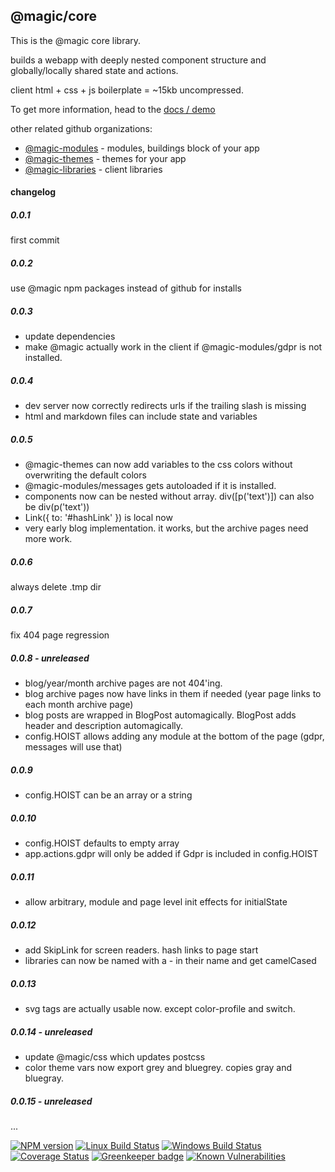 ## @magic/core

This is the @magic core library.

builds a webapp with deeply nested component structure and globally/locally shared state and actions.

client html + css + js boilerplate = ~15kb uncompressed.

To get more information,
head to the [docs / demo](https://magic.github.io/core/)

other related github organizations:
* [@magic-modules](https://magic-modules.github.io) - modules, buildings block of your app
* [@magic-themes](https://magic-themes.github.io) - themes for your app
* [@magic-libraries](https://magic-libraries.github.io) - client libraries

#### changelog

##### 0.0.1
first commit

##### 0.0.2
use @magic npm packages instead of github for installs

##### 0.0.3
* update dependencies
* make @magic actually work in the client if @magic-modules/gdpr is not installed.

##### 0.0.4
* dev server now correctly redirects urls if the trailing slash is missing
* html and markdown files can include state and variables

##### 0.0.5
* @magic-themes can now add variables to the css colors without overwriting the default colors
* @magic-modules/messages gets autoloaded if it is installed.
* components now can be nested without array. div([p('text')]) can also be div(p('text'))
* Link({ to: '#hashLink' }) is local now
* very early blog implementation. it works, but the archive pages need more work.

##### 0.0.6
always delete .tmp dir

##### 0.0.7
fix 404 page regression

##### 0.0.8 - unreleased
* blog/year/month archive pages are not 404'ing.
* blog archive pages now have links in them if needed
  (year page links to each month archive page)
* blog posts are wrapped in BlogPost automagically.
  BlogPost adds header and description automagically.
* config.HOIST allows adding any module at the bottom of the page (gdpr, messages will use that)

##### 0.0.9
* config.HOIST can be an array or a string

##### 0.0.10
* config.HOIST defaults to empty array
* app.actions.gdpr will only be added if Gdpr is included in config.HOIST

##### 0.0.11
* allow arbitrary, module and page level init effects for initialState

##### 0.0.12
* add SkipLink for screen readers. hash links to page start
* libraries can now be named with a - in their name and get camelCased

##### 0.0.13
* svg tags are actually usable now. except color-profile and switch.

##### 0.0.14 - unreleased
* update @magic/css which updates postcss
* color theme vars now export grey and bluegrey. copies gray and bluegray.

##### 0.0.15 - unreleased
...


[![NPM version][npm-image]][npm-url]
[![Linux Build Status][travis-image]][travis-url]
[![Windows Build Status][appveyor-image]][appveyor-url]
[![Coverage Status][coveralls-image]][coveralls-url]
[![Greenkeeper badge][greenkeeper-image]][greenkeeper-url]
[![Known Vulnerabilities][snyk-image]][snyk-url]

[npm-image]: https://img.shields.io/npm/v/@magic/core.svg
[npm-url]: https://www.npmjs.com/package/@magic/core
[travis-image]: https://img.shields.io/travis/com/magic/core/master
[travis-url]: https://travis-ci.com/magic/core
[appveyor-image]: https://img.shields.io/appveyor/ci/magic/core/master.svg
[appveyor-url]: https://ci.appveyor.com/project/magic/core/branch/master
[coveralls-image]: https://coveralls.io/repos/github/magic/core/badge.svg
[coveralls-url]: https://coveralls.io/github/magic/core
[greenkeeper-image]: https://badges.greenkeeper.io/magic/core.svg
[greenkeeper-url]: https://badges.greenkeeper.io/magic/core.svg
[snyk-image]: https://snyk.io/test/github/magic/core/badge.svg
[snyk-url]: https://snyk.io/test/github/magic/core
